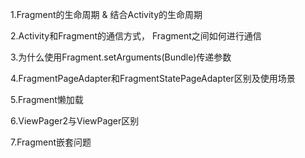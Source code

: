 1.Fragment的生命周期 & 结合Activity的生命周期

2.Activity和Fragment的通信方式， Fragment之间如何进行通信

3.为什么使用Fragment.setArguments(Bundle)传递参数

4.FragmentPageAdapter和FragmentStatePageAdapter区别及使用场景

5.Fragment懒加载

6.ViewPager2与ViewPager区别

7.Fragment嵌套问题